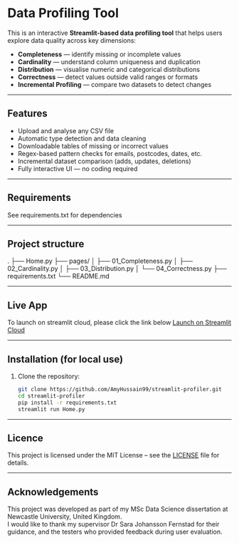 # Data Profiling Tool 

This is an interactive **Streamlit-based data profiling tool** that helps users explore data quality across key dimensions:
- **Completeness** — identify missing or incomplete values  
- **Cardinality** — understand column uniqueness and duplication  
- **Distribution** — visualise numeric and categorical distributions  
- **Correctness** — detect values outside valid ranges or formats  
- **Incremental Profiling** — compare two datasets to detect changes  

---

## Features
- Upload and analyse any CSV file  
- Automatic type detection and data cleaning  
- Downloadable tables of missing or incorrect values  
- Regex-based pattern checks for emails, postcodes, dates, etc.  
- Incremental dataset comparison (adds, updates, deletions)  
- Fully interactive UI — no coding required  

---

## Requirements
See requirements.txt for dependencies

---

## Project structure
.
├── Home.py
├── pages/
│   ├── 01_Completeness.py
│   ├── 02_Cardinality.py
│   ├── 03_Distribution.py
│   └── 04_Correctness.py
├── requirements.txt
└── README.md

----

## Live App
To launch on streamlit cloud, please click the link below
[Launch on Streamlit Cloud](https://amy-data-profiler.streamlit.app/)

---

## Installation (for local use)
1. Clone the repository:
   ```bash
   git clone https://github.com/AmyHussain99/streamlit-profiler.git
   cd streamlit-profiler
   pip install -r requirements.txt
   streamlit run Home.py

---

## Licence
This project is licensed under the MIT License – see the [LICENSE](./LICENSE) file for details.

---

## Acknowledgements
This project was developed as part of my MSc Data Science dissertation at Newcastle University, United Kingdom.  
I would like to thank my supervisor Dr Sara Johansson Fernstad for their guidance, and the testers who provided feedback during user evaluation.

